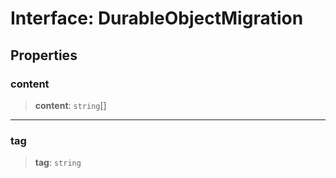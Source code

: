 # Interface: DurableObjectMigration

## Properties

### content

> **content**: `string`[]

---

### tag

> **tag**: `string`
